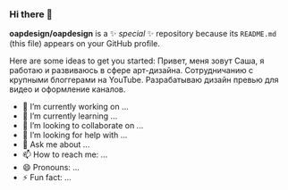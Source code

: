 ### Hi there 👋


**oapdesign/oapdesign** is a ✨ _special_ ✨ repository because its `README.md` (this file) appears on your GitHub profile.

Here are some ideas to get you started:
Привет, меня зовут Саша, я работаю и развиваюсь в сфере арт-дизайна. Cотрудничанию с крупными блоггерами на YouTube. Разрабатываю дизайн  превью для видео и оформление каналов. 
- 🔭 I’m currently working on ...
- 🌱 I’m currently learning ...
- 👯 I’m looking to collaborate on ...
- 🤔 I’m looking for help with ...
- 💬 Ask me about ...
- 📫 How to reach me: ...
- 😄 Pronouns: ...
- ⚡ Fun fact: ...

